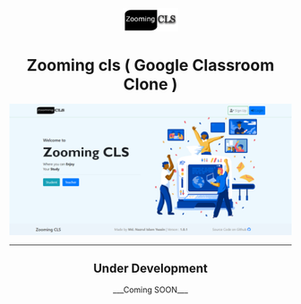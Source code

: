 <div align="center">
<img src="media/others/logo.png" width="100px">

<h1> Zooming cls ( Google Classroom Clone )</h2>
<img src="readme/home.png">
<hr>
<h2> Under Development </h2>
<p>___Coming SOON___</p>
</div>

